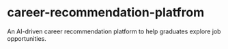 # career-recommendation-platfrom
An AI-driven career recommendation platform to help graduates explore job opportunities.
